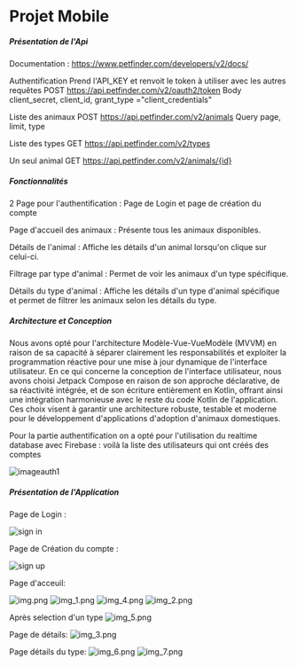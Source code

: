 # Projet Mobile

##### Présentation de l'Api
Documentation : https://www.petfinder.com/developers/v2/docs/

Authentification
Prend l'API_KEY et renvoit le token à utiliser avec les autres requêtes
POST https://api.petfinder.com/v2/oauth2/token
Body client_secret, client_id, grant_type ="client_credentials"

Liste des animaux
POST https://api.petfinder.com/v2/animals
Query page, limit, type

Liste des types
GET https://api.petfinder.com/v2/types

Un seul animal
GET https://api.petfinder.com/v2/animals/{id}


##### Fonctionnalités
2 Page pour l'authentification : Page de Login et page de création du compte

Page d'accueil des animaux : Présente tous les animaux disponibles.

Détails de l'animal : Affiche les détails d'un animal lorsqu'on clique sur celui-ci.

Filtrage par type d'animal : Permet de voir les animaux d'un type spécifique.

Détails du type d'animal : Affiche les détails d'un type d'animal spécifique et permet de filtrer les animaux selon les détails du type.


##### Architecture et Conception
Nous avons opté pour l'architecture Modèle-Vue-VueModèle (MVVM) en raison de sa capacité à séparer clairement les responsabilités et exploiter la programmation réactive pour une mise à jour dynamique de l'interface utilisateur. 
En ce qui concerne la conception de l'interface utilisateur, nous avons choisi Jetpack Compose en raison de son approche déclarative, de sa réactivité intégrée, et de son écriture entièrement en Kotlin, offrant ainsi une intégration harmonieuse avec le reste du code Kotlin de l'application. 
Ces choix visent à garantir une architecture robuste, testable et moderne pour le développement d'applications d'adoption d'animaux domestiques.

Pour la partie authentification on a opté pour l'utilisation du realtime database avec Firebase : voilà la liste des utilisateurs qui ont créés des comptes 

![imageauth1](https://github.com/ons-ou/find-a-pet-android/assets/69814778/c84e5b5a-ada5-4eaf-bc88-4605978211c0)

##### Présentation de l'Application

Page de Login  : 

![sign in](https://github.com/ons-ou/find-a-pet-android/assets/69814778/7cf831b2-0948-411b-b1a4-78c708eea640)

Page de Création du compte  : 

![sign up](https://github.com/ons-ou/find-a-pet-android/assets/69814778/c32c1664-9806-4aa8-b60a-a06612120d3c)

Page d'acceuil:

![img.png](img.png)
![img_1.png](img_1.png)
![img_4.png](img_4.png)
![img_2.png](img_2.png)

Après selection d'un type
![img_5.png](img_5.png)

Page de détails:
![img_3.png](img_3.png)

Page détails du type:
![img_6.png](img_6.png)
![img_7.png](img_7.png)

